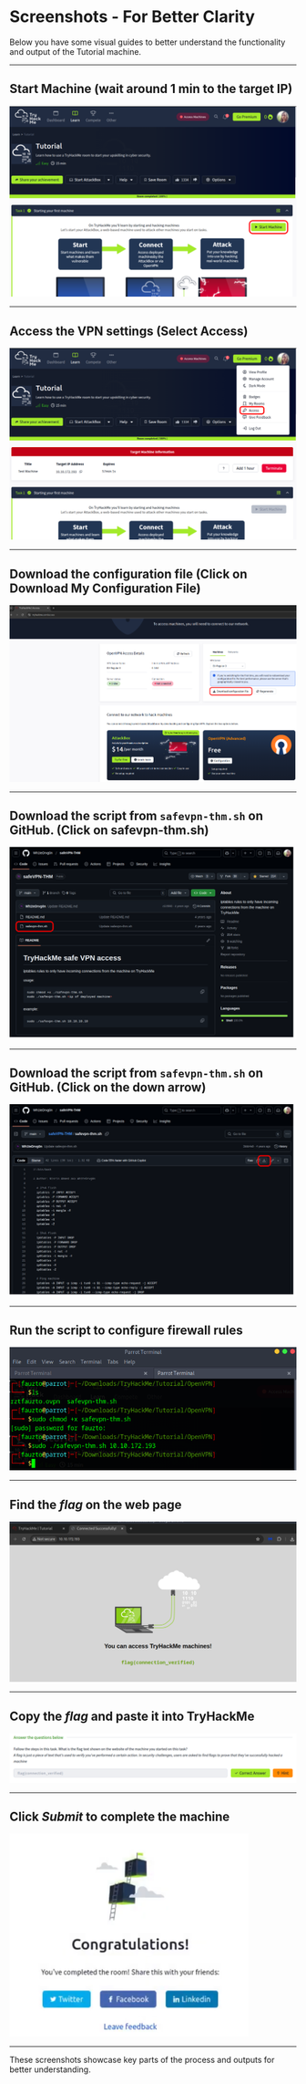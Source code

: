 # Screenshots - For Better Clarity

Below you have some visual guides to better understand the functionality and output of the Tutorial machine.

---

## Start Machine (wait around 1 min to the target IP)
![Start Machine](https://raw.githubusercontent.com/fartaviao/tryhackme-tutorial/refs/heads/main/Screenshots/Screenshot-01.png?token=GHSAT0AAAAAAC72OB6JRC3JEY722DF6E4U4Z6F6ONA)

---

## Access the VPN settings (Select **Access**)
![Access the VPN settings](https://raw.githubusercontent.com/fartaviao/tryhackme-tutorial/refs/heads/main/Screenshots/Screenshot-02.png?token=GHSAT0AAAAAAC72OB6IB7GNVPSH2KMHIOCAZ6F6PGA)

---

## Download the configuration file (Click on **Download My Configuration File**)
![Download the configuration file](https://raw.githubusercontent.com/fartaviao/tryhackme-tutorial/refs/heads/main/Screenshots/Screenshot-03.png?token=GHSAT0AAAAAAC72OB6J4D56TDDU2UEL57DIZ6F6P3A)

---

## Download the script from `safevpn-thm.sh` on GitHub. (Click on **safevpn-thm.sh**)
![Download the script from `safevpn-thm.sh` on GitHub.](https://raw.githubusercontent.com/fartaviao/tryhackme-tutorial/refs/heads/main/Screenshots/Screenshot-04.png?token=GHSAT0AAAAAAC72OB6IEJXWRXBNE4CR7IM4Z6F6Q6A)

---

## Download the script from `safevpn-thm.sh` on GitHub. (Click on the down arrow)
![Download the script from `safevpn-thm.sh` on GitHub.](https://raw.githubusercontent.com/fartaviao/tryhackme-tutorial/refs/heads/main/Screenshots/Screenshot-05.png?token=GHSAT0AAAAAAC72OB6IVN267V7SCCLLQJ6EZ6F6RMQ)

---

## Run the script to configure firewall rules
![Run the script to configure firewall rules](https://raw.githubusercontent.com/fartaviao/tryhackme-tutorial/refs/heads/main/Screenshots/Screenshot-06.png?token=GHSAT0AAAAAAC72OB6JCMFDHS4KI5B5KBIIZ6F6RYA)

---

## Find the *flag* on the web page
![Find the *flag* on the web page](https://raw.githubusercontent.com/fartaviao/tryhackme-tutorial/refs/heads/main/Screenshots/Screenshot-07.png?token=GHSAT0AAAAAAC72OB6ICNPECGZCPTPNZZDUZ6F6SEQ)

---

## Copy the *flag* and paste it into TryHackMe
![Copy the *flag* and paste it into TryHackMe](https://raw.githubusercontent.com/fartaviao/tryhackme-tutorial/refs/heads/main/Screenshots/Screenshot-08.png?token=GHSAT0AAAAAAC72OB6IF5YMPGJBXMOVNPXEZ6F6SQQ)

---

## Click *Submit* to complete the machine
![Click *Submit* to complete the machine](https://raw.githubusercontent.com/fartaviao/tryhackme-tutorial/refs/heads/main/Screenshots/Screenshot-09.png?token=GHSAT0AAAAAAC72OB6IYUTVAPQ62PWPUPG2Z6F6S3Q)

---

These screenshots showcase key parts of the process and outputs for better understanding.
